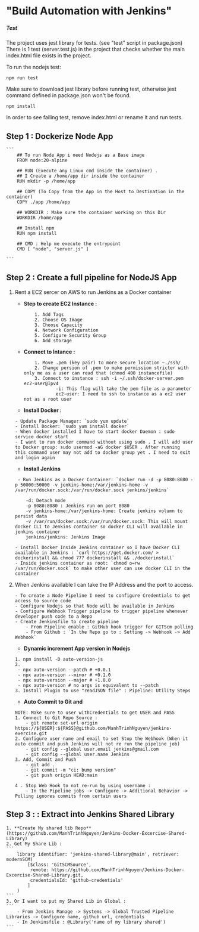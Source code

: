 

# "Build Automation with Jenkins"

##### Test
The project uses jest library for tests. (see "test" script in package.json)
There is 1 test (server.test.js) in the project that checks whether the main index.html file exists in the project. 

To run the nodejs test:

    npm run test

Make sure to download jest library before running test, otherwise jest command defined in package.json won't be found.

    npm install

In order to see failing test, remove index.html or rename it and run tests.

## Step 1 : Dockerize Node App 
    ```
        ## To run Node App i need Nodejs as a Base image
        FROM node:20-alpine 
        
        ## RUN (Execute any Linux cmd inside the container) . 
        ## I Create a /home/app dir inside the container
        RUN mkdir -p /home/app 
        
        ## COPY (To Copy from the App in the Host to Destination in the container)
        COPY ./app /home/app 
        
        ## WORKDIR : Make sure the container working on this Dir
        WORKDIR /home/app 
        
        ## Install npm 
        RUN npm install 
        
        ## CMD : Help me execute the entrypoint
        CMD [ "node", "server.js" ]

    ```

## Step 2 : Create a full pipeline for NodeJS App
1. Rent a EC2 sercer on AWS to run Jenkins as a Docker container 
    - **Step to create EC2 Instance :**
        ```
            1. Add Tags
            2. Choose OS Image
            3. Choose Capacity
            4. Network Configuration
            5. Configure Security Group
            6. Add storage
        ```

    - **Connect to Intance :**
        ```
            1. Move .pem (key pair) to more secure location ~./ssh/
            2. Change persion of .pem to make permission stricter with only me as a user can read that (chmod 400 instancefile)
            3. Connect to instance : ssh -i ~/.ssh/docker-server.pem ec2-user@Ipv4
                    -i: This flag will take the pem file as a parameter
                    ec2-user: I need to ssh to instance as a ec2 user not as a root user
        ```

    - **Install Docker :**
    ```
    - Update Package Manager: `sudo yum update`
    - Install Docker: `sudo yum install docker` 
    - When docker installed I have to start docker Daemon : sudo service docker start
    - I want to run docker command without using sudo . I will add user to Docker group: sudo usermod -aG docker $USER . After running  this command user may not add to docker group yet . I need to exit and login again
    ```

    - **Install Jenkins**
    ```
     - Run Jenkins as a Docker Container: `docker run -d -p 8080:8080 -p 50000:50000 -v jenkins-home:/var/jenkins-home -v /var/run/docker.sock:/var/run/docker.sock jenkins/jenkins`
    
        -d: Detach mode
        -p 8080:8080 : Jenkins run on port 8080
        -v jenkins-home:/var/jenkins-home: Create jenkins volumn to persist data
        -v /var/run/docker.sock:/var/run/docker.sock: This will mount docker CLI to Jenkins container so docker CLI will available in jenkins container
        jenkins/jenkins: Jenkins Image

    - Install Docker Inside Jenkins container so I have Docker CLI available in Jenkins : `curl https://get.docker.com/ > dockerinstall && chmod 777 dockerinstall && ./dockerinstall`
    - Inside jenkins container as root: `chmod o=rw /var/run/docker.sock` to make other user can use docker CLI in the container
    ```
    
2. When Jenkins available I can take the IP Address and the port to access. 
    ```
    - To create a Node Pipeline I need to configure Credentials to get access to source code 
    - Configure Nodejs so that Node will be available in Jenkins 
    - Configure Webhook Trigger pipeline to trigger pipeline whenever developer push code to a Repo
    - Create Jenkinsfile to create pipeline 
        - From Pipeline enable : GitHub hook trigger for GITScm polling
        - From Github : `In the Repo go to : Setting -> Webhook -> Add Webhook`
    ```

    - **Dynamic increment App version in Nodejs**
    ```
    1. npm install -D auto-version-js
    2. 
     - npx auto-version --patch # +0.0.1
     - npx auto-version --minor # +0.1.0
     - npx auto-version --major # +1.0.0
     - npx auto-version # no args is equivalent to --patch
    3. Install Plugin to use "readJSON file" : Pipeline: Utility Steps 
    ```

    - **Auto Commit to Git and**
    ```
    NOTE: Make sure to user withCredentials to get USER and PASS
    1. Connect to Git Repo Source : 
        - git remote set-url origin https://${USER}:${PASS}@github.com/ManhTrinhNguyen/jenkins-exercise.git
    2. Configure user name and email to set Stop the Webhook (When it auto commit and push Jenkins will not re run the pipeline job)
        - git config --global user.email jenkins@gmail.com
        - git config --global user.name Jenkins
    3. Add, Commit and Push
        - git add .
        - git commit -m "ci: bump version"
        - git push origin HEAD:main

    4 . Stop Web Hook to not re-run by using username :
        - In the Pipeline jobs -> Configure -> Additional Behavior -> Polling ignores commits from certain users
    ```

## Step 3 : : Extract into Jenkins Shared Library 
    1. **Create My shared lib Repo** (https://github.com/ManhTrinhNguyen/Jenkins-Docker-Excercise-Shared-Library)
    2. Get My Share Lib :
    ```
        library identifier: 'jenkins-shared-library@main', retriever: modernSCM(
            [$class: 'GitSCMSource',
             remote: https://github.com/ManhTrinhNguyen/Jenkins-Docker-Excercise-Shared-Library.git,
             credentialsId: 'github-credentials'
            ]
        )
    ```
    3. Or I want to put my Shared Lib in Global : 
    ```
        - From Jenkins Manage -> Systems -> Global Trusted Pipeline Libraries -> Configure name, github url, credentials 
        - In Jenkinsfile : @Library('name of my library shared')
    ```